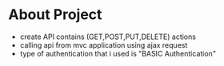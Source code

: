 # About Project
- create API contains (GET,POST,PUT,DELETE) actions
- calling api from mvc application using ajax request
- type of authentication that i used is "BASIC Authentication"  
